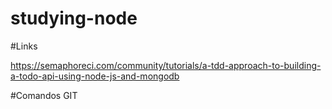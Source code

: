 # studying-node

#Links

https://semaphoreci.com/community/tutorials/a-tdd-approach-to-building-a-todo-api-using-node-js-and-mongodb

#Comandos GIT